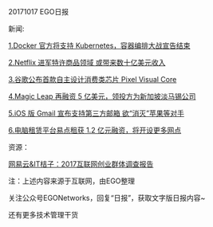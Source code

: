 20171017 EGO日报

新闻:

[1.Docker 官方将支持 Kubernetes，容器编排大战宣告结束](http://www.infoq.com/cn/news/2017/10/Docker-Kubernetes-Swarm)

[2.Netflix 进军特许商品领域 或带来数十亿美元收入](http://tech.qq.com/a/20171018/021320.htm)

[3.谷歌公布首款自主设计消费类芯片 Pixel Visual Core](http://www.pingwest.com/wire/gugegongbushoukuanzizhushejixiaofeileixinpian/)

[4.Magic Leap 再融资 5 亿美元，领投方为新加坡淡马锡公司](http://tech.qq.com/a/20171018/002996.htm)

[5.iOS 版 Gmail 宣布支持第三方邮箱 欲“消灭”苹果等对手](http://tech.qq.com/a/20171018/004198.htm)

[6.电脑租赁平台易点租获 1.2 亿元融资，将开设更多网点](http://tech.qq.com/a/20171018/025420.htm)

资源：

[网易云&IT桔子：2017互联网创业群体调查报告](http://www.199it.com/archives/643699.html)

注：上述内容来源于互联网，由EGO整理

关注公众号EGONetworks，回复“日报”，获取文字版日报内容~

还有更多技术管理干货
